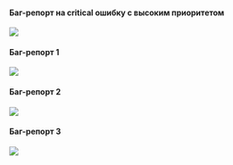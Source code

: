 #### Баг-репорт на critical ошибку с высоким приоритетом
<kbd>![](images/bur-report_3.jpg)</kbd>

#### Баг-репорт 1
<kbd>![](images/bug-report_4.JPG)</kbd>

#### Баг-репорт 2
<kbd>![](images/bug-report_1.jpg)</kbd>

#### Баг-репорт 3
<kbd>![](images/bug-report_2.jpg)</kbd>
